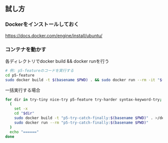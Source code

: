 
試し方
--------------

### Dockerをインストールしておく

https://docs.docker.com/engine/install/ubuntu/

### コンテナを動かす

各ディレクトリでdocker build && docker runを行う

```bash
# 例: p5-featureのコードを実行する
cd p5-feature
sudo docker build -t $(basename $PWD) . && sudo docker run --rm -it "$(basename $PWD)"
```

一括実行する場合

```bash
for dir in try-tiny nice-try p5-feature try-harder syntax-keyword-try; do
  (
    set -x
    cd "$dir"
    sudo docker build -t "p5-try-catch-finally:$(basename $PWD)" . >/dev/null &&
    sudo docker run --rm "p5-try-catch-finally:$(basename $PWD)"
  )
  echo "======"
done
```

